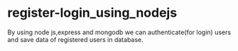 # register-login_using_nodejs


By using node js,express and mongodb we can authenticate(for login) users and save data of registered users in database.  
